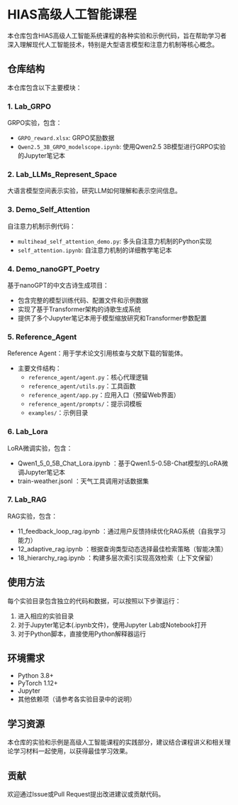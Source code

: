 # HIAS高级人工智能课程

本仓库包含HIAS高级人工智能系统课程的各种实验和示例代码，旨在帮助学习者深入理解现代人工智能技术，特别是大型语言模型和注意力机制等核心概念。

## 仓库结构

本仓库包含以下主要模块：

### 1. Lab_GRPO
GRPO实验，包含：
- `GRPO_reward.xlsx`: GRPO奖励数据
- `Qwen2.5_3B_GRPO_modelscope.ipynb`: 使用Qwen2.5 3B模型进行GRPO实验的Jupyter笔记本

### 2. Lab_LLMs_Represent_Space
大语言模型空间表示实验，研究LLM如何理解和表示空间信息。

### 3. Demo_Self_Attention
自注意力机制示例代码：
- `multihead_self_attention_demo.py`: 多头自注意力机制的Python实现
- `self_attention.ipynb`: 自注意力机制的详细教学笔记本

### 4. Demo_nanoGPT_Poetry
基于nanoGPT的中文古诗生成项目：
- 包含完整的模型训练代码、配置文件和示例数据
- 实现了基于Transformer架构的诗歌生成系统
- 提供了多个Jupyter笔记本用于模型缩放研究和Transformer参数配置

### 5. Reference_Agent
Reference Agent：用于学术论文引用核查与文献下载的智能体。
- 主要文件结构：
  - `reference_agent/agent.py`：核心代理逻辑
  - `reference_agent/utils.py`：工具函数
  - `reference_agent/app.py`：应用入口（预留Web界面）
  - `reference_agent/prompts/`：提示词模板
  - `examples/`：示例目录
 
### 6. Lab_Lora
LoRA微调实验，包含：
- Qwen1_5_0_5B_Chat_Lora.ipynb ：基于Qwen1.5-0.5B-Chat模型的LoRA微调Jupyter笔记本
- train-weather.jsonl ：天气工具调用对话数据集

### 7. Lab_RAG
RAG实验，包含：
- 11_feedback_loop_rag.ipynb ：通过用户反馈持续优化RAG系统（自我学习能力）
- 12_adaptive_rag.ipynb ：根据查询类型动态选择最佳检索策略（智能决策）
- 18_hierarchy_rag.ipynb ：构建多层次索引实现高效检索（上下文保留）


## 使用方法

每个实验目录包含独立的代码和数据，可以按照以下步骤运行：

1. 进入相应的实验目录
2. 对于Jupyter笔记本(.ipynb文件)，使用Jupyter Lab或Notebook打开
3. 对于Python脚本，直接使用Python解释器运行

## 环境需求

- Python 3.8+
- PyTorch 1.12+
- Jupyter
- 其他依赖项（请参考各实验目录中的说明）

## 学习资源

本仓库的实验和示例是高级人工智能课程的实践部分，建议结合课程讲义和相关理论学习材料一起使用，以获得最佳学习效果。

## 贡献

欢迎通过Issue或Pull Request提出改进建议或贡献代码。 
